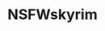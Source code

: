 ---
title: NSFWskyrim
crosslinks:
- pcgaming
- China
- AnythingGoesFuta
- adultgames
- pcmasterrace
- SkyrimPorn
- skyrimmods
---